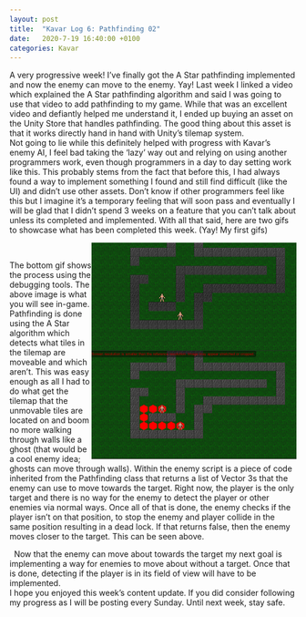 ```yaml
---
layout: post
title:  "Kavar Log 6: Pathfinding 02"
date:   2020-7-19 16:40:00 +0100
categories: Kavar
---
```


A very progressive week! I’ve finally got the A Star pathfinding implemented and now the enemy can move to the enemy. 
Yay! Last week I linked a video which explained the A Star pathfinding algorithm and said I was going to use that video to add pathfinding to my game. 
While that was an excellent video and defiantly helped me understand it, I ended up buying an asset on the Unity Store that handles pathfinding. 
The good thing about this asset is that it works directly hand in hand with Unity’s tilemap system. <br>
Not going to lie while this definitely helped with progress with Kavar’s enemy AI, I feel bad taking the ‘lazy’ way out and relying on using another 
programmers work, even though programmers in a day to day setting work like this. This probably stems from the fact that before this, I had always found a 
way to implement something I found and still find difficult (like the UI) and didn’t use other assets. Don’t know if other programmers feel like this but I 
imagine it’s a temporary feeling that will soon pass and eventually I will be glad that I didn’t spend 3 weeks on a feature that you can’t talk about unless 
its completed and implemented. With all that said, here are two gifs to showcase what has been completed this week. (Yay! My first gifs)

<img align="right" width="360" height="190" src="/images/Pathfinding.gif">
&nbsp;
<img align="right" width="360" height="190" src="/images/Pathfinding(Debug Ver).gif">

The bottom gif shows the process using the debugging tools. The above image is what you will see in-game.
Pathfinding is done using the A Star algorithm which detects what tiles in the tilemap are moveable and which aren’t. 
This was easy enough as all I had to do what get the tilemap that the unmovable tiles are located on and boom no more walking through walls like a 
ghost (that would be a cool enemy idea; ghosts can move through walls). Within the enemy script is a piece of code inherited from the Pathfinding class 
that returns a list of Vector 3s that the enemy can use to move towards the target. Right now, the player is the only target and there is no way for the 
enemy to detect the player or other enemies via normal ways. Once all of that is done, the enemy checks if the player isn’t on that position, to stop the 
enemy and player collide in the same position resulting in a dead lock. If that returns false, then the enemy moves closer to the target. 
This can be seen above.

&nbsp;
Now that the enemy can move about towards the target my next goal is implementing a way for enemies to move about without a target. Once that is done, detecting if the player is in its field of view will have to be implemented.  
I hope you enjoyed this week’s content update. If you did consider following my progress as I will be posting every Sunday. Until next week, stay safe. 

